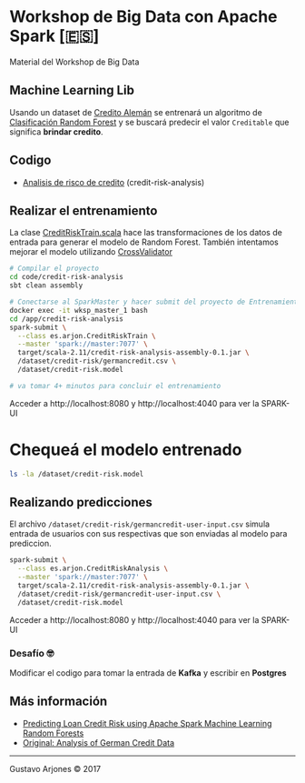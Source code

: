 # Workshop de Big Data con Apache Spark [🇪🇸]
Material del Workshop de Big Data

## Machine Learning Lib
Usando un dataset de [Credito Alemán](https://archive.ics.uci.edu/ml/datasets/Statlog+(German+Credit+Data)) se entrenará un algoritmo de [Clasificación Random Forest](https://spark.apache.org/docs/2.1.2/ml-classification-regression.html#random-forest-classifier) y se buscará predecir el valor `Creditable` que significa **brindar credito**.

## Codigo
* [Analisis de risco de credito](code/credit-risk-analysis) (credit-risk-analysis)

## Realizar el entrenamiento
La clase [CreditRiskTrain.scala](code/credit-risk-analysis/src/main/scala/es/arjon/CreditRiskTrain.scala) hace las transformaciones de los datos de entrada para generar el modelo de Random Forest. También intentamos mejorar el modelo utilizando [CrossValidator](https://spark.apache.org/docs/2.1.2/ml-tuning.html#cross-validation)

```bash
# Compilar el proyecto
cd code/credit-risk-analysis
sbt clean assembly

# Conectarse al SparkMaster y hacer submit del proyecto de Entrenamiento
docker exec -it wksp_master_1 bash
cd /app/credit-risk-analysis
spark-submit \
  --class es.arjon.CreditRiskTrain \
  --master 'spark://master:7077' \
  target/scala-2.11/credit-risk-analysis-assembly-0.1.jar \
  /dataset/credit-risk/germancredit.csv \
  /dataset/credit-risk.model

# va tomar 4+ minutos para concluir el entrenamiento
```

Acceder a http://localhost:8080 y http://localhost:4040 para ver la SPARK-UI

# Chequeá el modelo entrenado
```bash
ls -la /dataset/credit-risk.model
```

## Realizando predicciones
El archivo `/dataset/credit-risk/germancredit-user-input.csv` simula entrada de usuarios con sus respectivas que son enviadas al modelo para prediccion.

```bash
spark-submit \
  --class es.arjon.CreditRiskAnalysis \
  --master 'spark://master:7077' \
  target/scala-2.11/credit-risk-analysis-assembly-0.1.jar \
  /dataset/credit-risk/germancredit-user-input.csv \
  /dataset/credit-risk.model
```

Acceder a http://localhost:8080 y http://localhost:4040 para ver la SPARK-UI

### Desafío 🤓
Modificar el codigo para tomar la entrada de **Kafka** y escribir en **Postgres**


## Más información
* [Predicting Loan Credit Risk using Apache Spark Machine Learning Random Forests](https://mapr.com/blog/predicting-loan-credit-risk-using-apache-spark-machine-learning-random-forests/)
* [Original: Analysis of German Credit Data](https://onlinecourses.science.psu.edu/stat857/node/215)

____
Gustavo Arjones &copy; 2017
